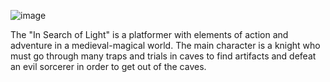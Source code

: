 ![image](https://user-images.githubusercontent.com/59151352/232627046-bc90cb22-8509-4a6c-ad38-56bcaf37cca1.png)

The "In Search of Light" is a platformer with elements of action and adventure in a medieval-magical world. The main character is a knight who must go through many traps and trials in caves to find artifacts and defeat an evil sorcerer in order to get out of the caves.
